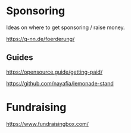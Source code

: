 # Sponsoring

Ideas on where to get sponsoring / raise money.

https://q-nn.de/foerderung/

## Guides
https://opensource.guide/getting-paid/

https://github.com/nayafia/lemonade-stand


# Fundraising


https://www.fundraisingbox.com/